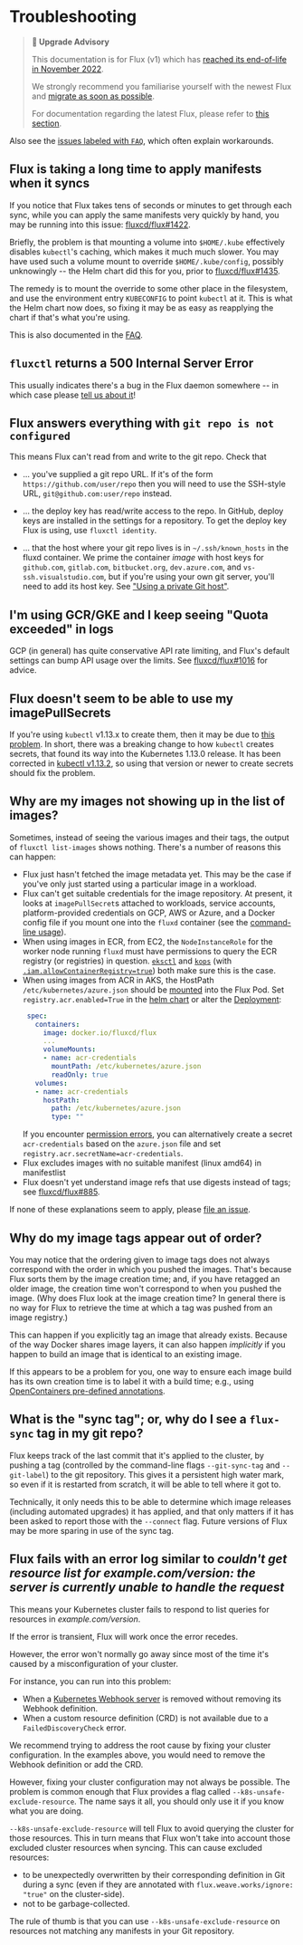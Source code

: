 # Troubleshooting

> **🛑 Upgrade Advisory**
>
> This documentation is for Flux (v1) which has [reached its end-of-life in November 2022](https://fluxcd.io/blog/2022/10/september-2022-update/#flux-legacy-v1-retirement-plan).
>
> We strongly recommend you familiarise yourself with the newest Flux and [migrate as soon as possible](https://fluxcd.io/flux/migration/).
>
> For documentation regarding the latest Flux, please refer to [this section](https://fluxcd.io/flux/).

Also see the [issues labeled with
`FAQ`](https://github.com/fluxcd/flux/labels/FAQ), which often
explain workarounds.

## Flux is taking a long time to apply manifests when it syncs

If you notice that Flux takes tens of seconds or minutes to get
through each sync, while you can apply the same manifests very quickly
by hand, you may be running into this issue:
[fluxcd/flux#1422](https://github.com/fluxcd/flux/issues/1422).

Briefly, the problem is that mounting a volume into `$HOME/.kube`
effectively disables `kubectl`'s caching, which makes it much much
slower. You may have used such a volume mount to override
`$HOME/.kube/config`, possibly unknowingly -- the Helm chart did this
for you, prior to
[fluxcd/flux#1435](https://github.com/fluxcd/flux/pull/1435).

The remedy is to mount the override to some other place in the
filesystem, and use the environment entry `KUBECONFIG` to point
`kubectl` at it. This is what the Helm chart now does, so fixing it
may be as easy as reapplying the chart if that's what you're using.

This is also documented in the
[FAQ](./faq.md).

## `fluxctl` returns a 500 Internal Server Error

This usually indicates there's a bug in the Flux daemon somewhere -- in which case please [tell us about it](https://github.com/fluxcd/flux/issues/new)!

## Flux answers everything with `git repo is not configured`

This means Flux can't read from and write to the git repo. Check that

 - ... you've supplied a git repo URL. If it's of the form
   `https://github.com/user/repo` then you will need to use the
   SSH-style URL, `git@github.com:user/repo` instead.

 - ... the deploy key has read/write access to the repo. In
   GitHub, deploy keys are installed in the settings for a
   repository. To get the deploy key Flux is using, use `fluxctl
   identity`.

 - ... that the host where your git repo lives is in
   `~/.ssh/known_hosts` in the fluxd container. We prime the container
   _image_ with host keys for `github.com`, `gitlab.com`, `bitbucket.org`, `dev.azure.com`, and `vs-ssh.visualstudio.com`, but if you're using your own git server, you'll
   need to add its host key. See ["Using a private Git host"](./guides/use-private-git-host.md).

## I'm using GCR/GKE and I keep seeing "Quota exceeded" in logs

GCP (in general) has quite conservative API rate limiting, and Flux's
default settings can bump API usage over the limits. See
[fluxcd/flux#1016](https://github.com/fluxcd/flux/issues/1016)
for advice.

## Flux doesn't seem to be able to use my imagePullSecrets

If you're using `kubectl` v1.13.x to create them, then it may be due
to [this problem](https://github.com/fluxcd/flux/issues/1596). In
short, there was a breaking change to how `kubectl` creates secrets,
that found its way into the Kubernetes 1.13.0 release. It has been
corrected in [kubectl
v1.13.2](https://github.com/kubernetes/kubernetes/blob/master/CHANGELOG/CHANGELOG-1.13.md#changelog-since-v1131),
so using that version or newer to create secrets should fix the
problem.

## Why are my images not showing up in the list of images?

Sometimes, instead of seeing the various images and their tags, the
output of `fluxctl list-images` shows nothing. There's a number of
reasons this can happen:

 - Flux just hasn't fetched the image metadata yet. This may be the case
   if you've only just started using a particular image in a workload.
 - Flux can't get suitable credentials for the image repository. At
   present, it looks at `imagePullSecret`s attached to workloads,
   service accounts, platform-provided credentials on GCP, AWS or Azure, and
   a Docker config file if you mount one into the `fluxd` container (see
   the [command-line usage](references/daemon.md)).
 - When using images in ECR, from EC2, the `NodeInstanceRole` for the
   worker node running `fluxd` must have permissions to query the ECR
   registry (or registries) in
   question. [`eksctl`](https://github.com/weaveworks/eksctl) and
   [`kops`](https://github.com/kubernetes/kops) (with
   [`.iam.allowContainerRegistry=true`](https://github.com/kubernetes/kops/blob/master/docs/iam_roles.md#iam-roles))
   both make sure this is the case.
 - When using images from ACR in AKS, the HostPath `/etc/kubernetes/azure.json`
   should be [mounted](https://kubernetes.io/docs/concepts/storage/volumes/) into the Flux Pod.
   Set `registry.acr.enabled=True` in the [helm chart](https://github.com/fluxcd/flux/blob/master/chart/flux/README.md#)
   or alter the [Deployment](https://github.com/fluxcd/flux/blob/master/deploy/flux-deployment.yaml):
   ```yaml
    spec:
      containers:
        image: docker.io/fluxcd/flux
        ...
        volumeMounts:
        - name: acr-credentials
          mountPath: /etc/kubernetes/azure.json
          readOnly: true
      volumes:
      - name: acr-credentials
        hostPath:
          path: /etc/kubernetes/azure.json
          type: ""
   ```
   If you encounter [permission errors](https://github.com/Azure/AKS/issues/729), 
   you can alternatively create a secret `acr-credentials` based on the
   `azure.json` file and set `registry.acr.secretName=acr-credentials`.
 - Flux excludes images with no suitable manifest (linux amd64) in manifestlist
 - Flux doesn't yet understand image refs that use digests instead of
   tags; see
   [fluxcd/flux#885](https://github.com/fluxcd/flux/issues/885).

If none of these explanations seem to apply, please
[file an issue](https://github.com/fluxcd/flux/issues/new).

## Why do my image tags appear out of order?

You may notice that the ordering given to image tags does not always
correspond with the order in which you pushed the images. That's
because Flux sorts them by the image creation time; and, if you have
retagged an older image, the creation time won't correspond to when
you pushed the image. (Why does Flux look at the image creation time?
In general there is no way for Flux to retrieve the time at which a
tag was pushed from an image registry.)

This can happen if you explicitly tag an image that already
exists. Because of the way Docker shares image layers, it can also
happen _implicitly_ if you happen to build an image that is identical
to an existing image.

If this appears to be a problem for you, one way to ensure each image
build has its own creation time is to label it with a build time;
e.g., using
[OpenContainers pre-defined annotations](https://github.com/opencontainers/image-spec/blob/master/annotations.md).

## What is the "sync tag"; or, why do I see a `flux-sync` tag in my git repo?

Flux keeps track of the last commit that it's applied to the cluster,
by pushing a tag (controlled by the command-line flags
`--git-sync-tag` and `--git-label`) to the git repository. This gives
it a persistent high water mark, so even if it is restarted from
scratch, it will be able to tell where it got to.

Technically, it only needs this to be able to determine which image
releases (including automated upgrades) it has applied, and that only
matters if it has been asked to report those with the `--connect`
flag. Future versions of Flux may be more sparing in use of the sync
tag.

## Flux fails with an error log similar to _couldn't get resource list for example.com/version: the server is currently unable to handle the request_

This means your Kubernetes cluster fails to respond to list queries
for resources in _example.com/version_.

If the error is transient, Flux will work once the error recedes.

However, the error won't normally go away since most of the time it's caused by 
a misconfiguration of your cluster.

For instance, you can run into this problem:
  * When a
    [Kubernetes Webhook server](https://kubernetes.io/docs/reference/access-authn-authz/extensible-admission-controllers/)
    is removed without removing its Webhook definition.
  * When a custom resource definition (CRD) is not available due to
    a `FailedDiscoveryCheck` error.
 
We recommend trying to address the root cause by fixing your cluster
configuration. In the examples above, you would need to remove the Webhook
definition or add the CRD.

However, fixing your cluster configuration may not always be possible. The
problem is common enough that Flux provides a flag called
`--k8s-unsafe-exclude-resource`. The name says it all, you should only use it
if you know what you are doing.

`--k8s-unsafe-exclude-resource` will tell Flux to avoid querying the cluster
for those resources. This in turn means that Flux won't take into account those
excluded cluster resources when syncing. This can cause excluded resources:
  * to be unexpectedly overwritten by their corresponding definition in
    Git during a sync (even if they are annotated with
    `flux.weave.works/ignore: "true"` on the cluster-side).
  * not to be garbage-collected.

The rule of thumb is that you can use `--k8s-unsafe-exclude-resource` on
resources not matching any manifests in your Git repository. 
 
